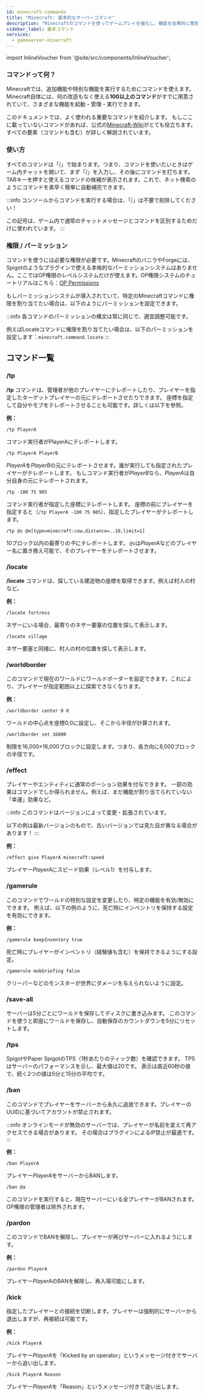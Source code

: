 ```yaml
---
id: minecraft-commands
title: "Minecraft: 基本的なサーバーコマンド"
description: "Minecraftのコマンドを使ってゲームプレイを強化し、機能を効果的に管理する方法を発見しよう → 今すぐ詳しく見る"
sidebar_label: 基本コマンド
services:
  - gameserver-minecraft
---
```


import InlineVoucher from '@site/src/components/InlineVoucher';

### コマンドって何？

Minecraftでは、追加機能や特別な機能を実行するためにコマンドを使えます。Minecraft自体には、何の改造もなく使える**100以上のコマンド**がすでに用意されていて、さまざまな機能を起動・管理・実行できます。

このドキュメントでは、よく使われる重要なコマンドを紹介します。
もしここに載っていないコマンドがあれば、公式の[Minecraft-Wiki](https://minecraft-de.gamepedia.com/)がとても役立ちます。すべての要素（コマンドも含む）が詳しく解説されています。

<InlineVoucher />

### 使い方

すべてのコマンドは「/」で始まります。つまり、コマンドを使いたいときはゲーム内チャットを開いて、まず「/」を入力し、その後にコマンドを打ちます。TABキーを押すと使えるコマンドの候補が表示されます。これで、ネット検索のようにコマンドを素早く簡単に自動補完できます。

:::info
コンソールからコマンドを実行する場合は、「/」は不要で削除してください！

この記号は、ゲーム内で通常のチャットメッセージとコマンドを区別するためだけに使われています。
:::

### 権限 / パーミッション

コマンドを使うには必要な権限が必要です。MinecraftのバニラやForgeには、Spigotのようなプラグインで使える本格的なパーミッションシステムはありません。ここではOP権限のレベルシステムだけが使えます。OP権限システムのチュートリアルはこちら：[OP Permissions](minecraft-addop.md#rights-level)

もしパーミッションシステムが導入されていて、特定のMinecraftコマンドに権限を割り当てたい場合は、以下のようにパーミッションを設定できます。

:::info
各コマンドのパーミッションの構文は常に同じで、適宜調整可能です。

例えばLocateコマンドに権限を割り当てたい場合は、以下のパーミッションを設定します：``minecraft.command.locate``
:::

## コマンド一覧

### /tp

**/tp** コマンドは、管理者が他のプレイヤーにテレポートしたり、プレイヤーを指定したターゲットプレイヤーの元にテレポートさせたりできます。
座標を指定して自分やモブをテレポートさせることも可能です。詳しくは以下を参照。

**例：**

``/tp PlayerA``

コマンド実行者がPlayerAにテレポートします。

``/tp PlayerA PlayerB``

*PlayerA*を*PlayerB*の元にテレポートさせます。誰が実行しても指定されたプレイヤーがテレポートします。
もしコマンド実行者が*PlayerB*なら、*PlayerA*は自分自身の元にテレポートされます。

``/tp -100 75 985``

コマンド実行者が指定した座標にテレポートします。
座標の前にプレイヤーを指定すると（``/tp PlayerA -100 75 985``）、指定したプレイヤーがテレポートします。

``/tp @s @e[type=minecraft:cow,distance=..10,limit=1]``

10ブロック以内の最寄りの*牛*にテレポートします。
``@s``は*PlayerA*などのプレイヤー名に置き換え可能で、そのプレイヤーをテレポートさせます。

### /locate

**/locate** コマンドは、探している建造物の座標を取得できます。例えば村人の村など。

**例：**

``/locate fortress``

ネザーにいる場合、最寄りのネザー要塞の位置を探して表示します。

``/locate village``

ネザー要塞と同様に、村人の村の位置を探して表示します。

### /worldborder

このコマンドで現在のワールドにワールドボーダーを設定できます。これにより、プレイヤーが指定範囲以上に探索できなくなります。

**例：**

``/worldborder center 0 0``

ワールドの中心点を座標0;0に設定し、そこから半径が計算されます。

``/worldborder set 16000``

制限を16,000×16,000ブロックに設定します。つまり、各方向に8,000ブロックの半径です。

### /effect

プレイヤーやエンティティに通常のポーション効果を付与できます。
一部の効果はコマンドでしか得られません。例えば、まだ機能が割り当てられていない「幸運」効果など。

:::info
このコマンドはバージョンによって変更・拡張されています。

以下の例は最新バージョンのもので、古いバージョンでは見た目が異なる場合があります！
:::

**例：**

``/effect give PlayerA minecraft:speed``

プレイヤー*PlayerA*にスピード効果（レベル1）を付与します。

### /gamerule

このコマンドでワールドの特別な設定を変更したり、特定の機能を有効/無効にできます。
例えば、以下の例のように、死亡時にインベントリを保持する設定を有効にできます。

**例：**

``/gamerule keepInventory true``

死亡時にプレイヤーがインベントリ（経験値も含む）を保持できるようにする設定。

``/gamerule mobGriefing false``

クリーパーなどのモンスターが世界にダメージを与えられないように設定。

### /save-all

サーバーは5分ごとにワールドを保存してディスクに書き込みます。
このコマンドを使うと即座にワールドを保存し、自動保存のカウントダウンを5分にリセットします。

### /tps

SpigotやPaper SpigotのTPS（1秒あたりのティック数）を確認できます。
TPSはサーバーのパフォーマンスを示し、最大値は20です。
表示は直近60秒の値で、続く2つの値は5分と15分の平均です。

### /ban

このコマンドでプレイヤーをサーバーから永久に追放できます。プレイヤーのUUIDに基づいてアカウントが禁止されます。

:::info
オンラインモードが無効のサーバーでは、プレイヤーが名前を変えて再アクセスできる場合があります。
その場合はプラグインによるIP禁止が最適です。
:::

**例：**

``/ban PlayerA``

プレイヤー*PlayerA*をサーバーからBANします。

``/ban @a``

このコマンドを実行すると、現在サーバーにいる全プレイヤーがBANされます。OP権限の管理者は除外されます。

### /pardon

このコマンドでBANを解除し、プレイヤーが再びサーバーに入れるようにします。

**例：**

``/pardon PlayerA``

プレイヤー*PlayerA*のBANを解除し、再入場可能にします。

### /kick

指定したプレイヤーとの接続を切断します。プレイヤーは強制的にサーバーから退出しますが、再接続は可能です。

**例：**

``/kick PlayerA``

プレイヤー*PlayerA*を「Kicked by an operator」というメッセージ付きでサーバーから追い出します。

``/kick PlayerA Reason``

プレイヤー*PlayerA*を「Reason」というメッセージ付きで追い出します。

<InlineVoucher />